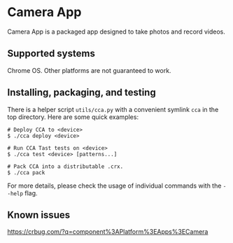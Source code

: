 # Camera App

Camera App is a packaged app designed to take photos and record videos.

## Supported systems

Chrome OS. Other platforms are not guaranteed to work.

## Installing, packaging, and testing

There is a helper script `utils/cca.py` with a convenient symlink `cca` in the
top directory. Here are some quick examples:

```
# Deploy CCA to <device>
$ ./cca deploy <device>

# Run CCA Tast tests on <device>
$ ./cca test <device> [patterns...]

# Pack CCA into a distributable .crx.
$ ./cca pack
```

For more details, please check the usage of individual commands with the
`--help` flag.

## Known issues

<https://crbug.com/?q=component%3APlatform%3EApps%3ECamera>
